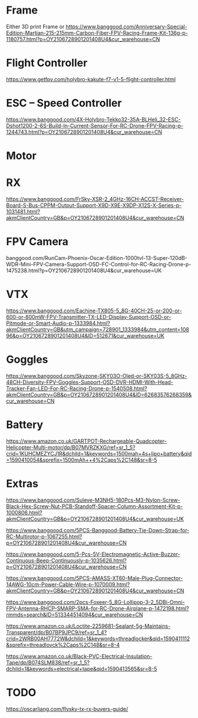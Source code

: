 # Frame
Either 3D print Frame or https://www.banggood.com/Anniversary-Special-Edition-Martian-215-215mm-Carbon-Fiber-FPV-Racing-Frame-Kit-136g-p-1180757.html?p=OY2106728901201408U4&cur_warehouse=CN

# Flight Controller
https://www.getfpv.com/holybro-kakute-f7-v1-5-flight-controller.html

# ESC – Speed Controller
https://www.banggood.com/4X-Holybro-Tekko32-35A-BLHeli_32-ESC-Dshot1200-2-6S-Build-In-Current-Sensor-For-RC-Drone-FPV-Racing-p-1244743.html?p=OY2106728901201408U4&cur_warehouse=CN

# Motor

# RX
https://www.banggood.com/FrSky-XSR-2_4GHz-16CH-ACCST-Receiver-Board-S-Bus-CPPM-Output-Support-X9D-X9E-X9DP-X12S-X-Series-p-1031481.html?akmClientCountry=GB&p=OY2106728901201408U4&cur_warehouse=CN

# FPV Camera
banggood.com/RunCam-Phoenix-Oscar-Edition-1000tvl-13-Super-120dB-WDR-Mini-FPV-Camera-Support-OSD-FC-Control-for-RC-Racing-Drone-p-1475238.html?p=OY2106728901201408U4&cur_warehouse=UK

# VTX
https://www.banggood.com/Eachine-TX805-5_8G-40CH-25-or-200-or-600-or-800mW-FPV-Transmitter-TX-LED-Display-Support-OSD-or-Pitmode-or-Smart-Audio-p-1333984.html?akmClientCountry=GB&utm_campaign=728901_1333984&utm_content=10896&p=OY2106728901201408U4&ID=512671&cur_warehouse=UK

# Goggles
https://www.banggood.com/Skyzone-SKY03O-Oled-or-SKY03S-5_8GHz-48CH-Diversity-FPV-Goggles-Support-OSD-DVR-HDMI-With-Head-Tracker-Fan-LED-For-RC-Racing-Drone-p-1540508.html?akmClientCountry=GB&p=OY2106728901201408U4&ID=62683576268359&cur_warehouse=CN


# Battery
https://www.amazon.co.uk/GARTPOT-Rechargeable-Quadcopter-Helicopter-Multi-motor/dp/B07MVRZKXG/ref=sr_1_5?crid=1KUHCMEZYCJ1R&dchild=1&keywords=1500mah+4s+lipo+battery&qid=1590410054&sprefix=1500mAh++4%2Caps%2C148&sr=8-5




# Extras
https://www.banggood.com/Suleve-M3NH5-180Pcs-M3-Nylon-Screw-Black-Hex-Screw-Nut-PCB-Standoff-Spacer-Column-Assortment-Kit-p-1000806.html?akmClientCountry=GB&p=OY2106728901201408U4&cur_warehouse=UK

https://www.banggood.com/5PCS-Banggood-Battery-Tie-Down-Strap-for-RC-Multirotor-p-1067255.html?p=OY2106728901201408U4&cur_warehouse=CN

https://www.banggood.com/5-Pcs-5V-Electromagnetic-Active-Buzzer-Continuous-Beep-Continuously-p-1035626.html?p=OY2106728901201408U4&cur_warehouse=CN

https://www.banggood.com/5PCS-AMASS-XT60-Male-Plug-Connector-14AWG-10cm-Power-Cable-Wire-p-1070009.html?akmClientCountry=GB&p=OY2106728901201408U4&cur_warehouse=CN

https://www.banggood.com/2pcs-Foxeer-5_8G-Lollipop-3-2_5DBi-Omni-FPV-Antenna-RHCP-SMARP-SMA-for-RC-Drone-Airplane-p-1472198.html?rmmds=search&ID=513344514094&cur_warehouse=CN

https://www.amazon.co.uk/Loctite-2259681-Sealant-5g-Maintains-Transparent/dp/B07BP9JPC9/ref=sr_1_4?crid=2WRB00AH7772W&dchild=1&keywords=threadlocker&qid=1590411112&sprefix=threadlovck%2Caps%2C148&sr=8-4

https://www.amazon.co.uk/Black-PVC-Electrical-Insulation-Tape/dp/B074SLM838/ref=sr_1_5?dchild=1&keywords=electrical+tape&qid=1590413565&sr=8-5

# TODO
https://oscarliang.com/flysky-tx-rx-buyers-guide/
